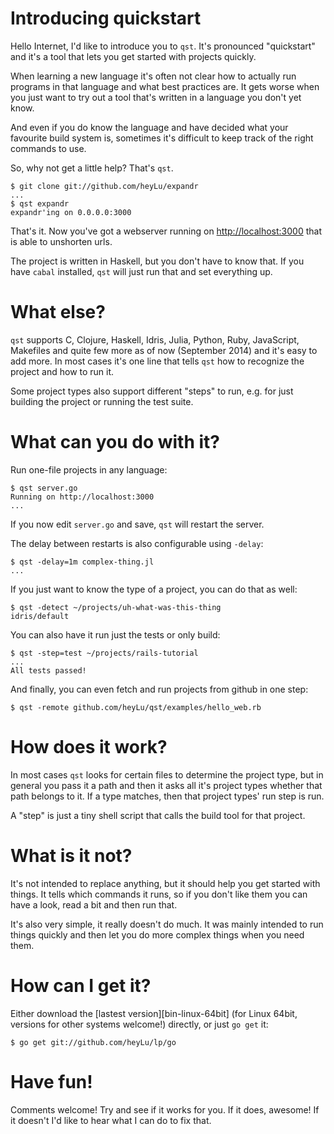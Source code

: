 # Introducing quickstart

Hello Internet, I'd like to introduce you to `qst`. It's pronounced
"quickstart" and it's a tool that lets you get started with projects
quickly.

When learning a new language it's often not clear how to actually run
programs in that language and what best practices are. It gets worse
when you just want to try out a tool that's written in a language you
don't yet know.

And even if you do know the language and have decided what your
favourite build system is, sometimes it's difficult to keep track of the
right commands to use.

So, why not get a little help? That's `qst`.

    $ git clone git://github.com/heyLu/expandr
    ...
    $ qst expandr
    expandr'ing on 0.0.0.0:3000

That's it. Now you've got a webserver running on <http://localhost:3000>
that is able to unshorten urls.

The project is written in Haskell, but you don't have to know that. If
you have `cabal` installed, `qst` will just run that and set everything
up.

# What else?

`qst` supports C, Clojure, Haskell, Idris, Julia, Python, Ruby,
JavaScript, Makefiles and quite few more as of now (September 2014) and
it's easy to add more. In most cases it's one line that tells `qst` how
to recognize the project and how to run it.

Some project types also support different "steps" to run, e.g. for just
building the project or running the test suite.

# What can you do with it?

Run one-file projects in any language:

    $ qst server.go
    Running on http://localhost:3000
    ...

If you now edit `server.go` and save, `qst` will restart the server.

The delay between restarts is also configurable using `-delay`:

    $ qst -delay=1m complex-thing.jl
    ...

If you just want to know the type of a project, you can do that as well:

    $ qst -detect ~/projects/uh-what-was-this-thing
    idris/default

You can also have it run just the tests or only build:

    $ qst -step=test ~/projects/rails-tutorial
    ...
    All tests passed!

And finally, you can even fetch and run projects from github in one
step:

    $ qst -remote github.com/heyLu/qst/examples/hello_web.rb

# How does it work?

In most cases `qst` looks for certain files to determine the project
type, but in general you pass it a path and then it asks all it's
project types whether that path belongs to it. If a type matches, then
that project types' run step is run.

A "step" is just a tiny shell script that calls the build tool for that
project.

# What is it not?

It's not intended to replace anything, but it should help you get
started with things. It tells which commands it runs, so if you don't
like them you can have a look, read a bit and then run that.

It's also very simple, it really doesn't do much. It was mainly intended
to run things quickly and then let you do more complex things when you
need them.

# How can I get it?

Either download the [lastest version][bin-linux-64bit] (for Linux 64bit,
versions for other systems welcome!) directly, or just `go get` it:

    $ go get git://github.com/heyLu/lp/go

# Have fun!

Comments welcome! Try and see if it works for you. If it does, awesome!
If it doesn't I'd like to hear what I can do to fix that.
